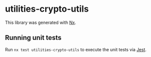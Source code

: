 # utilities-crypto-utils

This library was generated with [Nx](https://nx.dev).

## Running unit tests

Run `nx test utilities-crypto-utils` to execute the unit tests via [Jest](https://jestjs.io).
